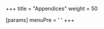 +++
title = "Appendices"
weight = 50

[params]
  menuPre = '<i class="fa-fw fas fa-folder"></i> '
+++
